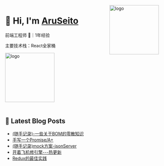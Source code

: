 <img src="https://github-readme-stats.vercel.app/api?username=AruSeito&show_icons=true" alt="logo" height="160" align="right" style="margin: 5px; margin-bottom: 20px;" />

# 👋 Hi, I'm [AruSeito](https://aruseito.github.io/)

前端工程师 🤖｜1年经验 

主要技术栈：React全家桶

<img src="https://github-profile-trophy.vercel.app/?username=AruSeito&theme=flat&column=7" alt="logo" height="160" align="center" style="margin: auto; margin-bottom: 20px;" />


## 📕 Latest Blog Posts

<!-- BLOG-POST-LIST:START -->
- [(随手记录)-一些关于BOM的零散知识](https://aruseito.github.io/article/668e3aae/)
- [手写一个Promise/A+](https://aruseito.github.io/article/ba852590/)
- [(随手记录)mock方案-jsonServer](https://aruseito.github.io/article/5adf6b08/)
- [开着飞机修引擎---热更新](https://aruseito.github.io/article/57ff1b88/)
- [Redux的最佳实践](https://aruseito.github.io/article/9fd9559e/)
<!-- BLOG-POST-LIST:END -->






